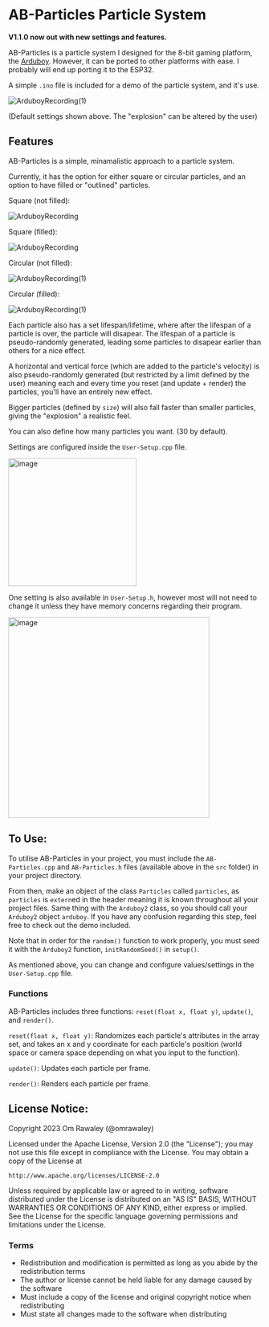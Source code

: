 # AB-Particles Particle System

**V1.1.0 now out with new settings and features.**

AB-Particles is a particle system I designed for the 8-bit gaming platform, the [Arduboy](https://www.arduboy.com/). However, it can be ported to other platforms with ease. I probably will end up porting it to the ESP32.

A simple `.ino` file is included for a demo of the particle system, and it's use.

![ArduboyRecording(1)](https://github.com/omrawaley/AB-Particles-Particle-System/assets/133281331/3817f76b-6c9a-4192-863e-1b616120c22c)

(Default settings shown above. The "explosion" can be altered by the user)

## Features
AB-Particles is a simple, minamalistic approach to a particle system. 

Currently, it has the option for either square or circular particles, and an option to have filled or "outlined" particles.

Square (not filled):

![ArduboyRecording](https://github.com/omrawaley/AB-Particles-Particle-System/assets/133281331/e45267ca-e2cc-4f21-a5a5-f2e812a22d0d)
 
 Square (filled):
 
 ![ArduboyRecording](https://github.com/omrawaley/AB-Particles-Particle-System/assets/133281331/89bcd7aa-897d-4327-a486-4ca166668603)

 Circular (not filled):
 
![ArduboyRecording(1)](https://github.com/omrawaley/AB-Particles-Particle-System/assets/133281331/deb7939b-28bf-4d7d-9d8e-c15adba9d4e4)
 
Circular (filled):

![ArduboyRecording(1)](https://github.com/omrawaley/AB-Particles-Particle-System/assets/133281331/d2313ebe-5d7c-46be-88af-dab557a0e7b1)

Each particle also has a set lifespan/lifetime, where after the lifespan of a particle is over, the particle will disapear. The lifespan of a particle is pseudo-randomly generated, leading some particles to disapear earlier than others for a nice effect.

A horizontal and vertical force (which are added to the particle's velocity) is also pseudo-randomly generated (but restricted by a limit defined by the user) meaning each and every time you reset (and update + render) the particles, you'll have an entirely new effect.

Bigger particles (defined by `size`) will also fall faster than smaller particles, giving the "explosion" a realistic feel.

You can also define how many particles you want. (30 by default).

Settings are configured inside the `User-Setup.cpp` file.

<img width="255" alt="image" src="https://github.com/omrawaley/AB-Particles-Particle-System/assets/133281331/65115c8c-84de-4977-8422-5925f4dc630d">

One setting is also available in `User-Setup.h`, however most will not need to change it unless they have memory concerns regarding their program.

<img width="400" alt="image" src="https://github.com/omrawaley/AB-Particles-Particle-System/assets/133281331/a3bf99e7-c93c-4b75-94af-4e3384674ba9">

## To Use:
To utilise AB-Particles in your project, you must include the `AB-Particles.cpp` and `AB-Particles.h` files (available above in the `src` folder) in your project directory.

From then, make an object of the class `Particles` called `particles`, as `particles` is `extern`ed in the header meaning it is known throughout all your project files. Same thing with the `Arduboy2` class, so you should call your `Arduboy2` object `arduboy`. If you have any confusion regarding this step, feel free to check out the demo included.

Note that in order for the `random()` function to work properly, you must seed it with the `Arduboy2` function, `initRandomSeed()` in `setup()`.

As mentioned above, you can change and configure values/settings in the `User-Setup.cpp` file.

### Functions

AB-Particles includes three functions: `reset(float x, float y)`, `update()`, and `render()`.

`reset(float x, float y)`: Randomizes each particle's attributes in the array set, and takes an x and y coordinate for each particle's position (world space or camera space depending on what you input to the function).

`update()`: Updates each particle per frame.

`render()`: Renders each particle per frame.

## License Notice:
Copyright 2023 Om Rawaley (@omrawaley)

Licensed under the Apache License, Version 2.0 (the "License");
you may not use this file except in compliance with the License.
You may obtain a copy of the License at

    http://www.apache.org/licenses/LICENSE-2.0

Unless required by applicable law or agreed to in writing, software
distributed under the License is distributed on an "AS IS" BASIS,
WITHOUT WARRANTIES OR CONDITIONS OF ANY KIND, either express or implied.
See the License for the specific language governing permissions and
limitations under the License.

### Terms

- Redistribution and modification is permitted as long as you abide by the redistribution terms
- The author or license cannot be held liable for any damage caused by the software
- Must include a copy of the license and original copyright notice when redistributing
- Must state all changes made to the software when distributing

